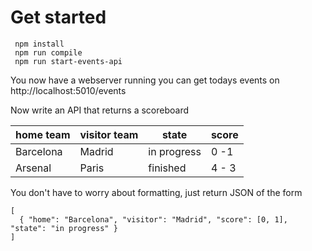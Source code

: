 # Get started

     npm install
     npm run compile
     npm run start-events-api
     
 You now have a webserver running you can get todays 
 events on http://localhost:5010/events
 
 Now write an API that returns a scoreboard
 
 home team | visitor team | state | score
 --- | --- | --- | ---  
 Barcelona | Madrid | in progress | 0 -1  
 Arsenal | Paris | finished | 4 - 3      


You don't have to worry about formatting, just return 
JSON of the form

    [
      { "home": "Barcelona", "visitor": "Madrid", "score": [0, 1], "state": "in progress" }
    ]
